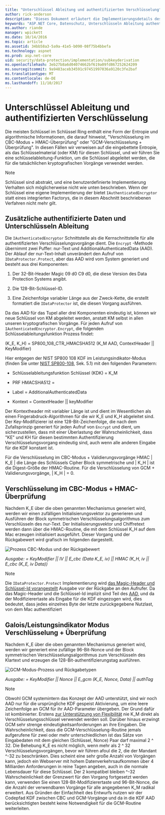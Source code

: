 ```yaml
---
title: "Unterschlüssel Ableitung und authentifizierten Verschlüsselung"
author: rick-anderson
description: "Dieses Dokument erläutert die Implementierungsdetails des Datenschutzes ASP.NET Core Ableitung Unterschlüssel und Verschlüsselung authentifiziert."
keywords: "ASP.NET Core, Datenschutz, Unterschlüsseln Ableitung authentifiziert, Verschlüsselung"
ms.author: riande
manager: wpickett
ms.date: 10/14/2016
ms.topic: article
ms.assetid: 34bb58a3-5a9a-41e5-b090-08f75b4bbefa
ms.technology: aspnet
ms.prod: asp.net-core
uid: security/data-protection/implementation/subkeyderivation
ms.openlocfilehash: 3eb27b8a6d04074662bf619a09fd867252624209
ms.sourcegitcommit: 9a9483aceb34591c97451997036a9120c3fe2baf
ms.translationtype: MT
ms.contentlocale: de-DE
ms.lasthandoff: 11/10/2017
---
```

# <a name="subkey-derivation-and-authenticated-encryption"></a>Unterschlüssel Ableitung und authentifizierten Verschlüsselung

<a name="data-protection-implementation-subkey-derivation"></a>

Die meisten Schlüssel im Schlüssel Ring enthält eine Form der Entropie und algorithmische Informationen, die darauf hinweist, "Verschlüsselung im CBC-Modus + HMAC-Überprüfung" oder "GCM-Verschlüsselung + Überprüfung". In diesen Fällen wir verweisen auf die eingebettete Entropie, als das Schlüsselmaterial (oder KM) für diesen Schlüssel, und wir führen Sie eine schlüsselableitung-Funktion, um die Schlüssel abgeleitet werden, die für die tatsächlichen kryptografischen Vorgänge verwendet werden.

> [!NOTE]
> Schlüssel sind abstrakt, und eine benutzerdefinierte Implementierung Verhalten sich möglicherweise nicht wie unten beschrieben. Wenn der Schlüssel eine eigene Implementierung der bietet `IAuthenticatedEncryptor` statt eines integrierten Factorys, die in diesem Abschnitt beschriebenen Verfahren nicht mehr gilt.

<a name="data-protection-implementation-subkey-derivation-aad"></a>

## <a name="additional-authenticated-data-and-subkey-derivation"></a>Zusätzliche authentifizierte Daten und Unterschlüsseln Ableitung

Die `IAuthenticatedEncryptor` Schnittstelle als die Kernschnittstelle für alle authentifizierten Verschlüsselungsvorgänge dient. Die `Encrypt` -Methode übernimmt zwei Puffer: nur-Text und AdditionalAuthenticatedData (AAD). Der Ablauf der nur-Text-Inhalt unverändert den Aufruf von `IDataProtector.Protect`, aber das AAD wird vom System generiert und besteht aus drei Komponenten:

1. Der 32-Bit-Header Magic 09 d0 C9 d0, die diese Version des Data Protection Systems angibt.

2. Die 128-Bit-Schlüssel-ID.

3. Eine Zeichenfolge variabler Länge aus der Zweck-Kette, die erstellt formatiert die `IDataProtector` ist, die diesen Vorgang ausführen.

Da das AAD für das Tupel aller drei Komponenten eindeutig ist, können wir neue Schlüssel von KM abgeleitet werden, anstatt KM selbst in allen unseren kryptografischen Vorgänge. Für jeden Aufruf von `IAuthenticatedEncryptor.Encrypt`, die folgenden Schlüsselableitungsfunktion Prozess findet:

(K_E, K_H) = SP800_108_CTR_HMACSHA512 (K_M AAD, ContextHeader || KeyModifier)

Hier entgegen der NIST SP800 108 KDF im Leistungsindikator-Modus (finden Sie unter [NIST SP800-108](http://nvlpubs.nist.gov/nistpubs/Legacy/SP/nistspecialpublication800-108.pdf), Sek. 5.1) mit den folgenden Parametern:

* Schlüsselableitungsfunktion Schlüssel (KDK) = K_M

* PRF HMACSHA512 =

* Label = AdditionalAuthenticatedData

* Kontext = ContextHeader || keyModifier

Der Kontextheader mit variabler Länge ist und dient im Wesentlichen als einen Fingerabdruck-Algorithmen für die wir K_E und K_H abgeleitet sind. Der Key-Modifizierer ist eine 128-Bit-Zeichenfolge, die nach dem Zufallsprinzip generiert für jeden Aufruf von `Encrypt` und dient, um sicherzustellen, dass mit einer Überlastung der Wahrscheinlichkeit, dass "KE" und KH für diesen bestimmten Authentifizierung Verschlüsselungsvorgang eindeutig sind, auch wenn alle anderen Eingabe für die KDF konstant ist.

Für die Verschlüsselung im CBC-Modus + Validierungsvorgänge HMAC | K_E | die Länge des Schlüssels Cipher Block symmetrische und | K_H | ist die Digest-Größe der HMAC-Routine. Für die Verschlüsselung von GCM + Validierungsvorgänge, | K_H | = 0.

## <a name="cbc-mode-encryption--hmac-validation"></a>Verschlüsselung im CBC-Modus + HMAC-Überprüfung

Nachdem K_E über die oben genannten Mechanismus generiert wird, werden wir einen zufälligen Initialisierungsvektor zu generieren und Ausführen der Block symmetrischen Verschlüsselungsalgorithmus zum Verschlüsseln des nur-Text. Der Initialisierungsvektor und Chiffretext werden dann über die HMAC-Routine, die mit dem Schlüssel K_H auf dem Mac erzeugen initialisiert ausgeführt. Dieser Vorgang und der Rückgabewert wird grafisch im folgenden dargestellt.

![Prozess CBC-Modus und der Rückgabewert](subkeyderivation/_static/cbcprocess.png)

*Ausgabe: = KeyModifier || IV || E_cbc (Data K_E, iv) || HMAC (K_H, iv || E_cbc (K_E, iv Data))*

> [!NOTE]
> Die `IDataProtector.Protect` Implementierung wird [das Magic-Header und Schlüssel-Id vorangestellt](authenticated-encryption-details.md) Ausgabe vor der Rückgabe an den Aufrufer. Da das Magic-Header und die Schlüssel-Id implizit sind Teil des [AAD](xref:security/data-protection/implementation/subkeyderivation#data-protection-implementation-subkey-derivation-aad), und da der Modifizierertaste als Eingabe für die KDF eingezogen wird, dies bedeutet, dass jedes einzelnes Byte der letzte zurückgegebene Nutzlast, von dem Mac authentifiziert

## <a name="galoiscounter-mode-encryption--validation"></a>Galois/Leistungsindikator Modus Verschlüsselung + Überprüfung

Nachdem K_E über die oben genannten Mechanismus generiert wird, werden wir generiert eine zufällige 96-Bit-Nonce und der Block symmetrischen Verschlüsselungsalgorithmus zum Verschlüsseln des Klartext und erzeugen die 128-Bit-authentifizierungstag ausführen.

![GCM-Modus-Prozess und Rückgabetypen](subkeyderivation/_static/galoisprocess.png)

*Ausgabe: = KeyModifier || Nonce || E_gcm (K_E, Nonce, Data) || authTag*

> [!NOTE]
> Obwohl GCM systemintern das Konzept der AAD unterstützt, sind wir noch AAD nur für die ursprüngliche KDF gespeist Aktivierung, um eine leere Zeichenfolge an GCM für ihr AAD-Parameter übergeben. Der Grund dafür ist kombinierter. Erstens [zur Unterstützung von Flexibilität](context-headers.md#data-protection-implementation-context-headers) nie K_M direkt als Verschlüsselungsschlüssel verwendet werden soll. Darüber hinaus erzwingt GCM sehr strenge eindeutigkeitsanforderungen an ihre Eingaben. Die Wahrscheinlichkeit, dass die GCM-Verschlüsselung-Routine jemals aufgerufene für zwei oder mehr unterschiedlichen ist das Sätze von Eingabedaten mit dem gleichen (Schlüssel, Nonce) Paar darf maximal 2 ^ 32. Die Behebung K_E es nicht möglich, wenn mehr als 2 ^ 32 Verschlüsselungsvorgängen, bevor wir führen afoul die 2, die der Mandant ^-32 zu beschränken. Dies scheint eine sehr große Anzahl von Vorgängen kann, jedoch ein Webserver mit hohem Datenverkehrsaufkommen über 4 Milliarden Anforderungen in reine Tagen angeben, auch in die normale Lebensdauer für diese Schlüssel. Der 2 kompatibel bleiben ^-32 Wahrscheinlichkeit der Grenzwert für den Vorgang fortgesetzt werden kann, verwenden Sie einen 128-Bit-Modifizierertaste und 96-Bit-Nonce, die die Anzahl der verwendbaren Vorgänge für alle angegebenen K_M radikal erweitert. Aus Gründen der Einfachheit des Entwurfs nutzen wir der Codepfad KDF zwischen CBC und GCM-Vorgänge und da in die KDF AAD berücksichtigten besteht keine Notwendigkeit für die GCM-Routine weiterleiten.
